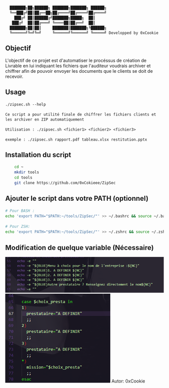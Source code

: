 ```
  ███████╗██╗██████╗ ███████╗███████╗ ██████╗
  ╚══███╔╝██║██╔══██╗██╔════╝██╔════╝██╔════╝
    ███╔╝ ██║██████╔╝███████╗█████╗  ██║     
   ███╔╝  ██║██╔═══╝ ╚════██║██╔══╝  ██║     
  ███████╗██║██║     ███████║███████╗╚██████╗
  ╚══════╝╚═╝╚═╝     ╚══════╝╚══════╝ ╚═════╝ Developped by 0xCookie
```
## Objectif

L'objectif de ce projet est d'automatiser le procéssus de création de Livrable en lui indiquant les fichiers que 
l'auditeur voudrais archiver et chiffrer afin de pouvoir envoyer les documents que le clients se doit de recevoir.

## Usage

```
./zipsec.sh --help

Ce script a pour utilité finale de chiffrer les fichiers clients et les archiver en ZIP automatiquement

Utilisation : ./zipsec.sh <fichier1> <fichier2> <fichier3> 

exemple : ./zipsec.sh rapport.pdf tableau.xlsx restitution.pptx
```
## Installation du script

```bash
    cd ~ 
    mkdir tools 
    cd tools 
    git clone https://github.com/0xCokieee/ZipSec
```

## Ajouter le script dans votre PATH (optionnel)

```bash
# Pour BASH :
echo 'export PATH="$PATH:~/tools/ZipSec/"' >> ~/.bashrc && source ~/.bashrc

# Pour ZSH:
echo 'export PATH="$PATH:~/tools/ZipSec/"' >> ~/.zshrc && source ~/.zshrc  
```

## Modification de quelque variable (Nécessaire)

[<img src="./txt_presta.png"/>](./txt_presta.png)
[<img src="./var_presta.png"/>](./var_presta.png)
Autor: 0xCookie
